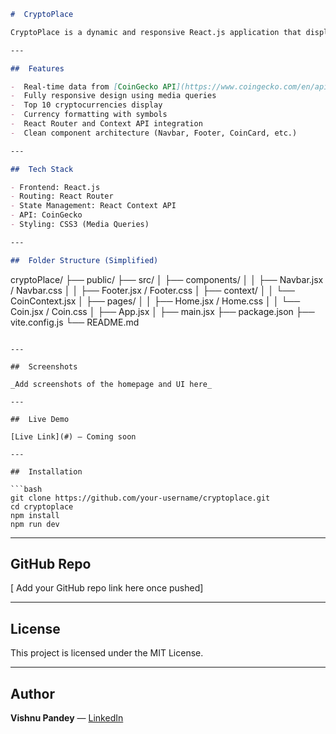 ```markdown
#  CryptoPlace

CryptoPlace is a dynamic and responsive React.js application that displays real-time cryptocurrency market data using the CoinGecko API. It provides live information such as prices, market cap, and percentage changes for top cryptocurrencies in a clean, minimal UI.

---

##  Features

-  Real-time data from [CoinGecko API](https://www.coingecko.com/en/api)
-  Fully responsive design using media queries
-  Top 10 cryptocurrencies display
-  Currency formatting with symbols
-  React Router and Context API integration
-  Clean component architecture (Navbar, Footer, CoinCard, etc.)

---

##  Tech Stack

- Frontend: React.js
- Routing: React Router
- State Management: React Context API
- API: CoinGecko
- Styling: CSS3 (Media Queries)

---

##  Folder Structure (Simplified)

```

cryptoPlace/
├── public/
├── src/
│   ├── components/
│   │   ├── Navbar.jsx / Navbar.css
│   │   ├── Footer.jsx / Footer.css
│   ├── context/
│   │   └── CoinContext.jsx
│   ├── pages/
│   │   ├── Home.jsx / Home.css
│   │   └── Coin.jsx / Coin.css
│   ├── App.jsx
│   ├── main.jsx
├── package.json
├── vite.config.js
└── README.md

````

---

##  Screenshots

_Add screenshots of the homepage and UI here_

---

##  Live Demo

[Live Link](#) — Coming soon

---

##  Installation

```bash
git clone https://github.com/your-username/cryptoplace.git
cd cryptoplace
npm install
npm run dev
````

---

##  GitHub Repo

\[ Add your GitHub repo link here once pushed]

---

##  License

This project is licensed under the MIT License.

---

##  Author

**Vishnu Pandey** — [LinkedIn]([https://www.linkedin.com/in/vishnu-pandey](https://www.linkedin.com/in/vishnu-pandey-3b2047360/))

````
